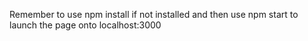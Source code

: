 Remember to use npm install if not installed and then use npm start to launch the page onto localhost:3000
